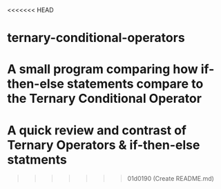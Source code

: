 <<<<<<< HEAD
# ternary-conditional-operators
A small program comparing how if-then-else statements compare to the Ternary Conditional Operator
=======
# A quick review and contrast of Ternary Operators & if-then-else statments #
>>>>>>> 01d0190 (Create README.md)
